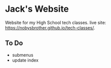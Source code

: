 # Jack's Website
Website for my High School tech classes.
live site: https://nobysbrother.github.io/tech-classes/.

## To Do
* submenus
* update index
